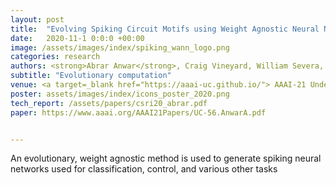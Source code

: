 ```yaml
---
layout: post
title:  "Evolving Spiking Circuit Motifs using Weight Agnostic Neural Networks."
date:   2020-11-1 0:0:0 +00:00
image: /assets/images/index/spiking_wann_logo.png
categories: research
authors: <strong>Abrar Anwar</strong>, Craig Vineyard, William Severa, Srideep Musuvathy, Suma Cardwell
subtitle: "Evolutionary computation"
venue: <a target=_blank href="https://aaai-uc.github.io/"> AAAI-21 Undergraduate Consortium </a>, 2021 <br> <a target=_blank href="http://www.cs.sandia.gov/summerproceedings/CCR2020.html"> Computer Science Research Institute Summer Proceedings, </a> 2020 <br> International Conference on Neuromorphic Systems (poster)
poster: assets/images/index/icons_poster_2020.png
tech_report: /assets/papers/csri20_abrar.pdf
paper: https://www.aaai.org/AAAI21Papers/UC-56.AnwarA.pdf


---
```

An evolutionary, weight agnostic method is used to generate spiking neural networks used for classification, control, and various other tasks

